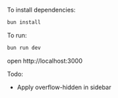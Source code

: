To install dependencies:
```sh
bun install
```

To run:
```sh
bun run dev
```

open http://localhost:3000

Todo:
- Apply overflow-hidden in sidebar